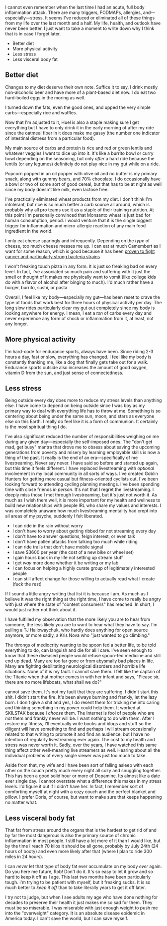 I cannot even remember when the last time I had an acute, full body inflammation attack. There are many triggers, FODMAPs, allergies, and—especially—stress. It seems I've reduced or eliminated all of these things from my life over the last month and a half. My life, health, and outlook have never been better. I just want to take a moment to write down why I think that is in case I forget later.

- Better diet
- More physical activity
- Less stress
- Less visceral body fat
## Better diet

Changes to my diet deserve their own note. Suffice it to say, I drink mostly non-alcoholic beer and have more of a plant-based diet now. I do eat two hard-boiled eggs in the moring as well.

I turned down the fats, even the good ones, and upped the very simple carbs—especially rice and waffles.

Now that I'm adjusted to it, Huel is also a staple making sure I get everything but I have to only drink it in the early morning of after my ride since the oatmeal fiber in it does make me gassy (the number one indicator of intestinal distress from a particular food).

My main source of carbs and protein is rice and red or green lentils and whatever veggies I want to dice up into it. It's like a burrito bowl or curry bowl depending on the seasoning, but only _after_ a hard ride because the lentils (or any legumes) definitely do not play nice in my gut while on a ride. 

Popcorn popped in an oil popper with olive oil and no butter is my primary snack, along with gummy bears, and 70% chocolate. I do occasionally have a bowl or two of some sort of good cereal, but that has to be at night as well since my body doesn't like milk, even lactose free.

I've practically eliminated wheat products from my diet. I don't think I'm intolerant, but rice is so much better a carb source all around, which is probably why all pro teams use it as a staple of their training nutrition. At this point I'm personally convinced that Monsanto wheat is just bad for human consumption, period. I would venture that it is the single biggest trigger for inflammation and micro-allergic reaction of any main food ingredient in the world.

I only eat cheese sparingly and infrequently. Depending on the _type_ of cheese, too much cheese messes me up. I can eat at much Camembert as I want for some reason, which is good because it has been [proven to fight cancer and particularly strong bacteria strains](https://www.delish.com/food-news/a45545/cheese-could-kill-cancer-cells/) 

I won't freaking touch pizza in any form. It is just so freaking bad on every level. In fact, I've associated so much pain and suffering with it just the smell or thought of it makes me physically want to vomit (like college kids do with a flavor of alcohol after binging to much). I'd much rather have a burger, burrito, sushi, or pasta.

Overall, I feel like my body—especially my gut—has been reset to crave the type of foods that work best for three hours of physical activity per day. The long slow rides particularly clear my gut out completely since my body is looking anywhere for energy. I mean, I eat a _ton_ of carbs every day and never experience any form of shock or inflammation from it, at least, not any longer.

## More physical activity

I'm hard-code for endurance sports, always have been. Since riding 2-3 hours a day, fast or slow, everything has changed. I feel like my body is constantly thanking me, like a dog that finally gets take out for a walk. Endurance sports outside also increases the amount of good oxygen, vitamin D from the sun, and just sense of connectedness.
## Less stress

Being outside every day does more to reduce my stress levels than anything else. I have come to depend on being outside since I was boy as my primary way to deal with everything life has to throw at me. Something is so centering about being under the same sun, moon, and stars as everyone else on this Earth. I really do feel like it is a form of communion. It certainly is the most spiritual thing I do.

I've also significant reduced the number of responsibilities weighing on me during any given day—especially the self-imposed ones. The "don't get mad, get busy" mantra that drove me to obsess about saving the upcoming generations from poverty and misery by learning employable skills is now a thing of the past. It really is the end of an era—specifically of me livestreaming. Never say never. I have said so before and started up again, but this time it feels different. I have replaced livestreaming with _optional_ involvement in my local community in all sorts of ways. I've created Goblin Hunters for getting more casual but fitness-oriented cyclists out. I've been looking forward to attending cycling planning meetings. I've been spending time with close friends _in person_. It's not that I regret the livestreaming. I deeply miss those I met through livestreaming, but it's just not worth it. As much as I wish them well, it is more important for my health and wellness to build new relationships with people IRL who share my values and interests. I was completely unaware how much livestreaming mentality had crept into all areas of my psyche, suddenly I felt liberated.

- I can ride in the rain without worry
- I don't have to worry about getting ribbed for not streaming every day
- I don't have to answer questions, feign interest, or even talk
- I don't have pollen attacks from talking too much while riding
- I can ride trails that don't have mobile signal
- I save $3600 per year (the cost of a new bike or wheel set)
- I gain hours back in my life not setting up stream stuff
- I get _way_ more done whether it be writing or my lab
- I can focus on helping a highly curate group of legitimately interested people
- I can still affect change for those willing to actually read what I create (fuck the rest)

If I sound a little angry writing that list it is because I am. As much as I believe it was the right thing at the right time, I have come to really be angry with just where the state of "content consumers" has reached. In short, I would just rather not think about it. 

I have fulfilled my observation that the more likely you are to hear from someone, the less likely you are to want to hear what they have to say. I'm pulling a TJ Hallowaychuk, who hardly does anything for open source anymore, or more sadly, a Kris Nova who "just wanted to go climbing."

The throngs of mediocrity wanting to be spoon fed a better life, to be told everything to do, can languish and die for all I care. I've seen enough to know that these diseased people would refuse spoon-fed medicine and still end up dead. Many are too far gone or from abysmally bad places in life. Many are fighting debilitating neurological disorders and horrible life situations. None of it is my fault. I cannot save them. I felt like the captain of the Titanic when that mother comes in with her infant and says, "Please sir, there are no more lifeboats, what shall we do?"

cannot save them. It's not my fault that they are suffering. I didn't start this shit. I didn't start the fire. It's been always burning and frankly, let the lazy burn. I don't give a shit and yes, I do resent them for tricking me into caring and thinking something in my power could help them. It worked at SKILSTAK because I _choose_ them. The Internet is fool of people who are _not_ them and frankly never will be. I want nothing to do with them. After I restore my fitness, I'll eventually write books and blogs and stuff so the diligent will have something to find and perhaps I will stream occasionally related to that writing to promote it and find an audience, but I have no intention of regularly livestreaming ever again. The cost to my health and stress was never worth it. Sadly, over the years, I have watched this same thing affect other well-meaning live streamers as well. Hearing about all the individual problems of every single viewer was just too much to take. 

Aside from that, my wife and I have been sort of falling asleep with each other on the couch pretty much every night all cozy and snuggling together. This has been a good solid hour or more of Dopamine. Its almost like a date ever single day. I cannot overstate what a difference this makes in my stress levels. I'd figure it out if I didn't have her. In fact, I remember sort of comforting myself at night with a cozy couch and the perfect blanket and pillow. I prefer Doris, of course, but want to make sure that keeps happening no matter what. 
## Less visceral body fat

That fat from stress around the organs that is the hardest to get rid of and by far the most dangerous is also the primary source of chronic inflammation in most people. I still have a lot more of it than I would like, but by the time I reach 70 kilos it should be all gone, probably by July 24th (24 hours of booty) and even more likely after that (where I plan to ride 300 miles in 24 hours). 

I can *never* let that type of body fat ever accumulate on my body _ever_ again. Do you here me future, Rob! Don't do it. It's so easy to let it grow and so hard to keep it off as I age. This last two months have been particularly tough. I'm trying to be patient with myself, but it freaking sucks. It is so much better to _keep it off_ than to take literally years to get it off later.

I try not to judge, but when I see adults my age who have done nothing for decades to preserve their health it just makes me so sad for them. They must be so miserable. I was miserable with just enough weight to push me into the "overweight" category. It is an absolute disease epidemic in America today. I can't save the world, but I can save myself.
